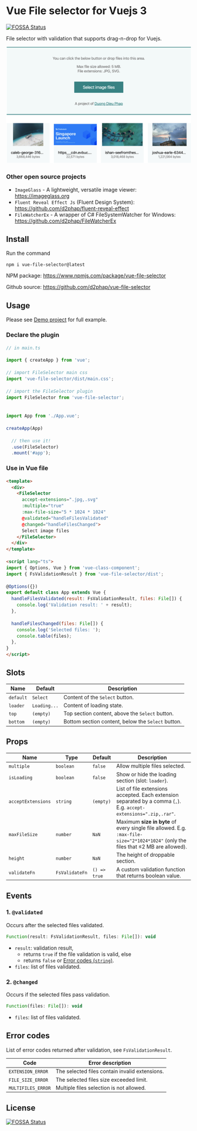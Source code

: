 # Vue File selector for Vuejs 3
[![FOSSA Status](https://app.fossa.io/api/projects/git%2Bgithub.com%2Fd2phap%2Fvue-file-selector.svg?type=shield)](https://app.fossa.io/projects/git%2Bgithub.com%2Fd2phap%2Fvue-file-selector?ref=badge_shield)

File selector with validation that supports drag-n-drop for Vuejs.

![Vue File selector](https://github.com/d2phap/vue-file-selector/raw/master/demo/public/screenshot.jpg)


### Other open source projects
- `ImageGlass` - A lightweight, versatile image viewer: https://imageglass.org
- `Fluent Reveal Effect Js` (Fluent Design System): https://github.com/d2phap/fluent-reveal-effect
- `FileWatcherEx` - A wrapper of C# FileSystemWatcher for Windows: https://github.com/d2phap/FileWatcherEx


##  Install
Run the command
```
npm i vue-file-selector@latest
```

NPM package: https://www.npmjs.com/package/vue-file-selector

Github source: https://github.com/d2phap/vue-file-selector

## Usage
Please see [Demo project](https://github.com/d2phap/vue-file-selector/tree/master/demo) for full example.

### Declare the plugin
```js
// in main.ts

import { createApp } from 'vue';

// import FileSelector main css
import 'vue-file-selector/dist/main.css';

// import the FileSelector plugin
import FileSelector from 'vue-file-selector';


import App from './App.vue';

createApp(App)

  // then use it!
  .use(FileSelector)
  .mount('#app');
```

### Use in Vue file
```html
<template>
  <div>
    <FileSelector
      accept-extensions=".jpg,.svg"
      :multiple="true"
      :max-file-size="5 * 1024 * 1024"
      @validated="handleFilesValidated"
      @changed="handleFilesChanged">
      Select image files
    </FileSelector>
  </div>
</template>

<script lang="ts">
import { Options, Vue } from 'vue-class-component';
import { FsValidationResult } from 'vue-file-selector/dist';

@Options({})
export default class App extends Vue {
  handleFilesValidated(result: FsValidationResult, files: File[]) {
    console.log('Validation result: ' + result);
  },

  handleFilesChanged(files: File[]) {
    console.log('Selected files: ');
    console.table(files);
  },
}
</script>
```

## Slots
| Name | Default | Description |
| -- | -- | -- |
| `default` | `Select` | Content of the `Select` button. |
| `loader` | `Loading...` | Content of loading state. |
| `top` | `(empty)` | Top section content, above the `Select` button. |
| `bottom` | `(empty)` | Bottom section content, below the `Select` button. |


## Props
| Name | Type | Default | Description |
| -- | -- | -- | -- |
| `multiple` | `boolean` | `false` | Allow multiple files selected. |
| `isLoading` | `boolean` | `false` | Show or hide the loading section (slot: `loader`). |
| `acceptExtensions` | `string` | `(empty)` | List of file extensions accepted. Each extension separated by a comma (`,`). E.g. `accept-extensions=".zip,.rar"`. |
| `maxFileSize` | `number` | `NaN` | Maximum **size in byte** of every single file allowed. E.g. `:max-file-size="2*1024*1024"` (only the files that ≤2 MB are allowed). |
| `height` | `number` | `NaN` | The height of droppable section. |
| `validateFn` | `FsValidateFn` | `() => true` | A custom validation function that returns boolean value. |


## Events
### 1. `@validated`
Occurs after the selected files validated.

```js
Function(result: FsValidationResult, files: File[]): void
```
- `result`: validation result, 
  + returns `true` if the file validation is valid, else
  + returns `false` or [Error codes (`string`)](#error-codes).
- `files`: list of files validated.

### 2. `@changed`
Occurs if the selected files pass validation.

```js
Function(files: File[]): void
```
- `files`: list of files validated.


## Error codes
List of error codes returned after validation, see `FsValidationResult`.

| Code | Error description |
| -- | -- |
| `EXTENSION_ERROR` | The selected files contain invalid extensions. |
| `FILE_SIZE_ERROR` | The selected files size exceeded limit. |
| `MULTIFILES_ERROR` | Multiple files selection is not allowed. |


## License
[![FOSSA Status](https://app.fossa.io/api/projects/git%2Bgithub.com%2Fd2phap%2Fvue-file-selector.svg?type=large)](https://app.fossa.io/projects/git%2Bgithub.com%2Fd2phap%2Fvue-file-selector?ref=badge_large)

